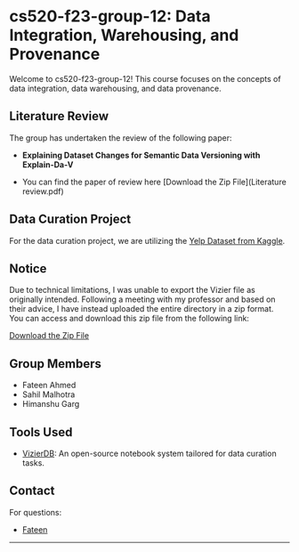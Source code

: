 # cs520-f23-group-12: Data Integration, Warehousing, and Provenance

Welcome to cs520-f23-group-12! This course focuses on the concepts of data integration, data warehousing, and data provenance.

## Literature Review

The group has undertaken the review of the following paper:
- **Explaining Dataset Changes for Semantic Data Versioning with Explain-Da-V**

- You can find the paper of review here [Download the Zip File](Literature review.pdf)

## Data Curation Project

For the data curation project, we are utilizing the [Yelp Dataset from Kaggle](https://www.kaggle.com/datasets/yelp-dataset/yelp-dataset/data).

## Notice

Due to technical limitations, I was unable to export the Vizier file as originally intended. Following a meeting with my professor and based on their advice, I have instead uploaded the entire directory in a zip format. You can access and download this zip file from the following link:

[Download the Zip File](vizier-520-project-data.zip)

## Group Members

- Fateen Ahmed
- Sahil Malhotra
- Himanshu Garg

## Tools Used

- [VizierDB](https://github.com/IITDBGroup/cs520): An open-source notebook system tailored for data curation tasks.

## Contact

For questions:
-  [Fateen](mailto:fahmed22@hawk.iit.edu)

---


